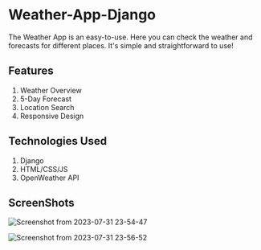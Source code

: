 # Weather-App-Django

The Weather App is an easy-to-use.
Here you can check the weather and forecasts for different places. 
It's simple and straightforward to use!

## Features

1. Weather Overview
2. 5-Day Forecast
3. Location Search
4. Responsive Design

## Technologies Used

1. Django
2. HTML/CSS/JS
3. OpenWeather API


## ScreenShots
![Screenshot from 2023-07-31 23-54-47](https://github.com/prathu21-star/Weather-App-Django/assets/91003319/d6fd49e0-923d-4bc2-b5c4-86952f7b2861)


![Screenshot from 2023-07-31 23-56-52](https://github.com/prathu21-star/Weather-App-Django/assets/91003319/321622c2-c2bc-45cb-a329-fe86fe03341d)



